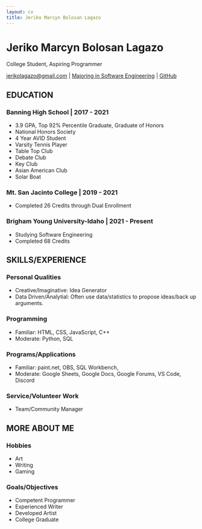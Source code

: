 ```yaml
---
layout: cv
title: Jeriko Marcyn Bolosan Lagazo
---
```

# Jeriko Marcyn Bolosan Lagazo
College Student, Aspiring Programmer

<div id="webaddress">
<a href="jerikolagazo@gmail.com">jerikolagazo@gmail.com</a>
| <a href="https://www.byui.edu/majors/software-engineering-bs">Majoring in Software Engineering</a>
| <a href="https://github.com/LagazoLabs">GitHub</a>
</div>

<!-- https://www.monique.tech/the-art-of-markdown -->

## EDUCATION

### Banning High School | 2017 - 2021
- 3.9 GPA, Top 92% Percentile Graduate, Graduate of Honors
- National Honors Society
- 4 Year AVID Student
- Varsity Tennis Player
- Table Top Club
- Debate Club
- Key Club
- Asian American Club
- Solar Boat
### Mt. San Jacinto College | 2019 - 2021
- Completed 26 Credits through Dual Enrollment
### Brigham Young University-Idaho | 2021 - Present
- Studying Software Engineering
- Completed 68 Credits

## SKILLS/EXPERIENCE

### Personal Qualities
- Creative/Imaginative: Idea Generator
- Data Driven/Analytial: Often use data/statistics to propose ideas/back up arguments.
### Programming
- Familiar: HTML, CSS, JavaScript, C++
- Moderate: Python, SQL
### Programs/Applications
- Familiar: paint.net, OBS, SQL Workbench,
- Moderate: Google Sheets, Google Docs, Google Forums, VS Code, Discord
### Service/Volunteer Work 
- Team/Community Manager

## MORE ABOUT ME

### Hobbies
- Art
- Writing
- Gaming
### Goals/Objectives
- Competent Programmer
- Experienced Writer
- Developed Artist
- College Graduate

<!-- ### Footer
Last updated: March 2023 -->
